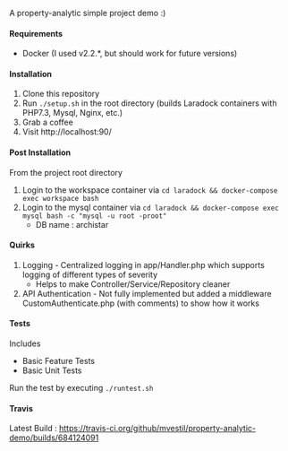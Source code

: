 A property-analytic simple project demo :)

#### Requirements
- Docker (I used v2.2.*, but should work for future versions)

#### Installation
1. Clone this repository
2. Run `./setup.sh` in the root directory (builds Laradock containers with PHP7.3, Mysql, Nginx, etc.)
3. Grab a coffee
4. Visit http://localhost:90/

#### Post Installation
From the project root directory
1. Login to the workspace container via `cd laradock && docker-compose exec workspace bash`
2. Login to the  mysql container via `cd laradock && docker-compose exec mysql bash -c "mysql -u root -proot"`
    * DB name : archistar

#### Quirks
1. Logging - Centralized logging in app/Handler.php which supports logging of different types of severity 
    * Helps to make Controller/Service/Repository cleaner
2. API Authentication - Not fully implemented but added a middleware CustomAuthenticate.php (with comments) to show how it works


#### Tests
Includes
* Basic Feature Tests
* Basic Unit Tests

Run the test by executing `./runtest.sh`

#### Travis
Latest Build : https://travis-ci.org/github/mvestil/property-analytic-demo/builds/684124091


